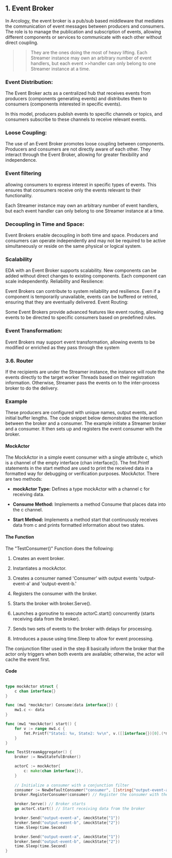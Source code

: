 ## 1. Event Broker

In Arcology, the event broker is a pub/sub based middleware that mediates the communication of event messages between producers and consumers. The role is to manage the publication and subscription of events, allowing different components or services to communicate with each other without direct coupling.

>>They are the ones doing the most of heavy lifting. Each Streamer instance may own an arbitrary number of event handlers, but each event >>handler can only belong to one Streamer instance at a time.


### Event Distribution:

The Event Broker acts as a centralized hub that receives events from producers (components generating events) and distributes them to consumers (components interested in specific events).

In this model, producers publish events to specific channels or topics, and consumers subscribe to these channels to receive relevant events.

###  Loose Coupling:

The use of an Event Broker promotes loose coupling between components. Producers and consumers are not directly aware of each other. They interact through the Event Broker, allowing for greater flexibility and independence.

### Event filtering
allowing consumers to express interest in specific types of events. This ensures that consumers receive only the events relevant to their functionality.

Each Streamer instance may own an arbitrary number of event handlers, but each event handler can only belong to one Streamer instance at a time.

### Decoupling in Time and Space:

Event Brokers enable decoupling in both time and space. Producers and consumers can operate independently and may not be required to be active simultaneously or reside on the same physical or logical system.


### Scalability

EDA with an Event Broker supports scalability. New components can be added without direct changes to existing components. Each component can scale independently.
Reliability and Resilience:

Event Brokers can contribute to system reliability and resilience. Even if a component is temporarily unavailable, events can be buffered or retried, ensuring that they are eventually delivered.
Event Routing:

Some Event Brokers provide advanced features like event routing, allowing events to be directed to specific consumers based on predefined rules.

### Event Transformation:

Event Brokers may support event transformation, allowing events to be modified or enriched as they pass through the system

### 3.6. Router
If the recipients are under the Streamer instance, the instance will route the events directly to the target worker Threads based on their registration information. Otherwise, Streamer pass the events on to the inter-process broker to do the delivery.


### Example

These producers are configured with unique names, output events, and initial buffer lengths. The code snippet below demonstrates the interaction between the broker and a consumer. The example initiate a Streamer broker and a consumer. It then sets up and registers the event consumer with the broker.

#### MockActor

The MockActor in a simple event consumer with a single attribute c, which is a channel of the empty interface (chan interface{}). The fmt.Printf statements in the start method are used to print the received data in a formatted way for debugging or verification purposes. MockActor. There are two methods:

- **mockActor Type:**
Defines a type mockActor with a channel c for receiving data.

- **Consume Method:** Implements a method Consume that places data into the c channel.

- **Start Method:** Implements a method start that continuously receives data from c and prints formatted information about two states.

#### The Function

The "TestConsumer()" Function does the following:

1. Creates an event broker.

2. Instantiates a mockActor.

3. Creates a consumer named 'Consumer' with output events 'output-event-a' and 'output-event-b.' 

4. Registers the consumer with the broker.

5. Starts the broker with broker.Serve().

6. Launches a goroutine to execute actorC.start() concurrently (starts receiving data from the broker).

7. Sends two sets of events to the broker with delays for processing.

8. Introduces a pause using time.Sleep to allow for event processing.


The conjunction filter used in the step 8 basically inform the broker that the actor only triggers when both events are available; otherwise, the actor will cache the event first.

#### Code
``` go

type mockActor struct {
    c chan interface{}
}

func (mw1 *mockActor) Consume(data interface{}) {
    mw1.c <- data
}

func (mw1 *mockActor) start() {
    for v := range mw1.c {
        fmt.Printf("State1: %v, State2: %v\n", v.([]interface{})[0].(*mockState), v.([]interface{})[1].(*mockState))
    }
}

func TestStreamAggregator() {
	broker := NewStatefulBroker()

	actorC := mockActor{
		c: make(chan interface{}),
	}
	
    // Initialize a consumer with a conjunction filter
    consumer := NewDefaultConsumer("consumer", []string{"output-event-a", "output-event-b"}, NewConjunctions(&actorC))
	broker.RegisterConsumer(consumer) // Register the consumer with the broker

	broker.Serve() // Broker starts
	go actorC.start() // Start receiving data from the broker

	broker.Send("output-event-a", &mockState{"1"})
	broker.Send("output-event-b", &mockState{"2"})
	time.Sleep(time.Second)

	broker.Send("output-event-a", &mockState{"1"})
	broker.Send("output-event-b", &mockState{"2"})
	time.Sleep(time.Second)
}

```